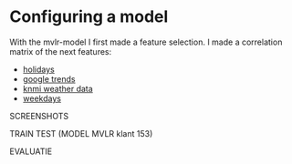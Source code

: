 # Configuring a model

With the mvlr-model I first made a feature selection. I made a correlation matrix of the next features:
- [holidays](https://github.com/Laurinevdstolpe/minor-data-science/blob/main/predictive%20analytics/2021-01-12.png)
- [google trends](https://github.com/Laurinevdstolpe/minor-data-science/blob/main/predictive%20analytics/2021-01-12%20(1).png)
- [knmi weather data](https://github.com/Laurinevdstolpe/minor-data-science/blob/main/predictive%20analytics/2021-01-12%20(2).png)
- [weekdays](https://github.com/Laurinevdstolpe/minor-data-science/blob/main/predictive%20analytics/2021-01-12%20(3).png)

SCREENSHOTS 

TRAIN TEST (MODEL MVLR klant 153)

EVALUATIE



